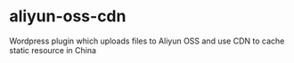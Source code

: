 # aliyun-oss-cdn
Wordpress plugin which uploads files to Aliyun OSS and use CDN to cache static resource in China
